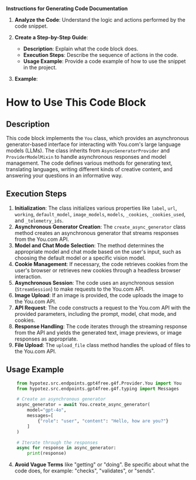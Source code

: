 **Instructions for Generating Code Documentation**

1. **Analyze the Code**: Understand the logic and actions performed by the code snippet.

2. **Create a Step-by-Step Guide**:
    - **Description**: Explain what the code block does.
    - **Execution Steps**: Describe the sequence of actions in the code.
    - **Usage Example**: Provide a code example of how to use the snippet in the project.

3. **Example**:

How to Use This Code Block
=========================================================================================

Description
-------------------------
This code block implements the `You` class, which provides an asynchronous generator-based interface for interacting with You.com's large language models (LLMs). The class inherits from `AsyncGeneratorProvider` and `ProviderModelMixin` to handle asynchronous responses and model management. The code defines various methods for generating text, translating languages, writing different kinds of creative content, and answering your questions in an informative way.

Execution Steps
-------------------------
1. **Initialization**: The class initializes various properties like `label`, `url`, `working`, `default_model`, `image_models`, `models`, `_cookies`, `_cookies_used`, and `_telemetry_ids`.
2. **Asynchronous Generator Creation**: The `create_async_generator` class method creates an asynchronous generator that streams responses from the You.com API.
3. **Model and Chat Mode Selection**: The method determines the appropriate model and chat mode based on the user's input, such as choosing the default model or a specific vision model.
4. **Cookie Management**: If necessary, the code retrieves cookies from the user's browser or retrieves new cookies through a headless browser interaction.
5. **Asynchronous Session**: The code uses an asynchronous session (`StreamSession`) to make requests to the You.com API.
6. **Image Upload**: If an image is provided, the code uploads the image to the You.com API.
7. **API Request**: The code constructs a request to the You.com API with the provided parameters, including the prompt, model, chat mode, and cookies.
8. **Response Handling**: The code iterates through the streaming response from the API and yields the generated text, image previews, or image responses as appropriate.
9. **File Upload**: The `upload_file` class method handles the upload of files to the You.com API.

Usage Example
-------------------------

```python
    from hypotez.src.endpoints.gpt4free.g4f.Provider.You import You
    from hypotez.src.endpoints.gpt4free.g4f.typing import Messages

    # Create an asynchronous generator
    async_generator = await You.create_async_generator(
        model="gpt-4o",
        messages=[
            {"role": "user", "content": "Hello, how are you?"}
        ]
    )

    # Iterate through the responses
    async for response in async_generator:
        print(response)
```

4. **Avoid Vague Terms** like "getting" or "doing". Be specific about what the code does, for example: "checks", "validates", or "sends".